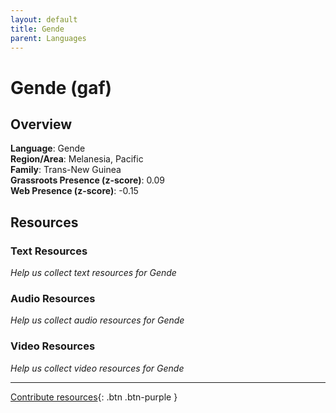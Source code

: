 ```yaml
---
layout: default
title: Gende
parent: Languages
---
```


# Gende (gaf)

## Overview

**Language**: Gende  
**Region/Area**: Melanesia, Pacific  
**Family**: Trans-New Guinea  
**Grassroots Presence (z-score)**: 0.09  
**Web Presence (z-score)**: -0.15  

## Resources

### Text Resources
*Help us collect text resources for Gende*

### Audio Resources
*Help us collect audio resources for Gende*

### Video Resources
*Help us collect video resources for Gende*

---

[Contribute resources](https://forms.office.com/e/1SfLJx3u1r){: .btn .btn-purple }
